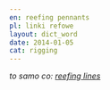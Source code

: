 ```yaml
---
en: reefing pennants
pl: linki refowe
layout: dict_word
date: 2014-01-05
cat: rigging
---
```


*to samo co: [reefing lines](/dict/reefing-lines.html)*